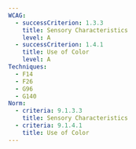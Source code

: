 ```yaml
---
WCAG:
  - successCriterion: 1.3.3
    title: Sensory Characteristics
    level: A
  - successCriterion: 1.4.1
    title: Use of Color
    level: A
Techniques:
  - F14
  - F26
  - G96
  - G140
Norm:
  - criteria: 9.1.3.3
    title: Sensory Characteristics
  - criteria: 9.1.4.1
    title: Use of Color
---
```

